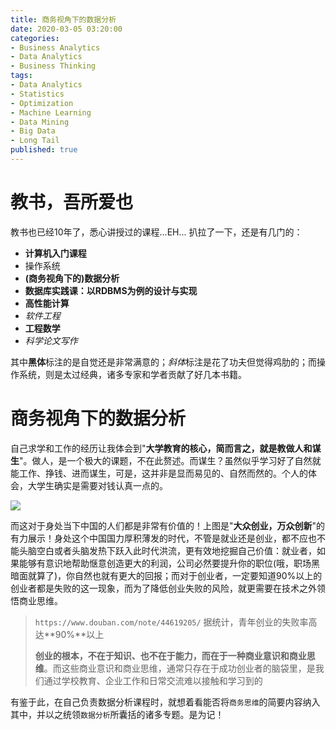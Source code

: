 ```yaml
---
title: 商务视角下的数据分析
date: 2020-03-05 03:20:00
categories:
- Business Analytics
- Data Analytics
- Business Thinking
tags:
- Data Analytics
- Statistics
- Optimization
- Machine Learning
- Data Mining
- Big Data
- Long Tail
published: true
---
```


# 教书，吾所爱也

教书也已经10年了，悉心讲授过的课程...EH... 扒拉了一下，还是有几门的：
- **计算机入门课程**
- 操作系统
- **(商务视角下的)数据分析**
- **数据库实践课：以RDBMS为例的设计与实现**
- **高性能计算**
- *软件工程*
- **工程数学**
- *科学论文写作*

其中**黑体**标注的是自觉还是非常满意的；*斜体*标注是花了功夫但觉得鸡肋的；而操作系统，则是太过经典，诸多专家和学者贡献了好几本书籍。

# 商务视角下的数据分析

自己求学和工作的经历让我体会到"**大学教育的核心，简而言之，就是教做人和谋生**"。做人，是一个极大的课题，不在此赘述。而谋生？虽然似乎学习好了自然就能工作、挣钱、进而谋生，可是，这并非是显而易见的、自然而然的。个人的体会，大学生确实是需要对钱认真一点的。

![](D:\MyGitbook\imagesforCOSLater\DataAnalyticswithBusiness\MassEntIno.png)

而这对于身处当下中国的人们都是非常有价值的！上图是"**大众创业，万众创新**"的有力展示！身处这个中国国力厚积薄发的时代，不管是就业还是创业，都不应也不能头脑空白或者头脑发热下跃入此时代洪流，更有效地挖掘自己价值：就业者，如果能够有意识地帮助惬意创造更大的利润，公司必然要提升你的职位(哦，职场黑暗面就算了)，你自然也就有更大的回报；而对于创业者，一定要知道90%以上的创业者都是失败的这一现象，而为了降低创业失败的风险，就更需要在技术之外领悟商业思维。

> `https://www.douban.com/note/44619205/` 据统计，青年创业的失败率高达**90%**以上 
>
> **创业的根本，不在于知识、也不在于能力，而在于一种商业意识和商业思维**。而这些商业意识和商业思维，通常只存在于成功创业者的脑袋里，是我们通过学校教育、企业工作和日常交流难以接触和学习到的

有鉴于此，在自己负责数据分析课程时，就想着看能否将`商务思维`的简要内容纳入其中，并以之统领`数据分析`所囊括的诸多专题。是为记！
